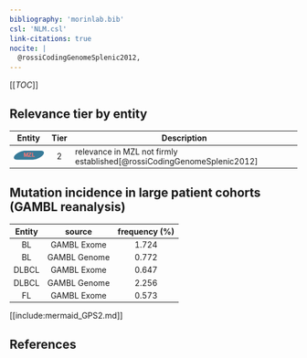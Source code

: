 ```yaml
---
bibliography: 'morinlab.bib'
csl: 'NLM.csl'
link-citations: true
nocite: |
  @rossiCodingGenomeSplenic2012, 
---
```


[[_TOC_]]




## Relevance tier by entity

|Entity|Tier|Description|
|:------:|:----:|--------------------------------------|
|![MZL](images/icons/MZL_tier2.png)|2|relevance in MZL not firmly established[@rossiCodingGenomeSplenic2012]|


## Mutation incidence in large patient cohorts (GAMBL reanalysis)

|Entity|source |frequency (%)|
|:------:|:----:|:----:|
|BL|GAMBL Exome |1.724 |
|BL|GAMBL Genome |0.772 |
|DLBCL|GAMBL Exome |0.647 |
|DLBCL|GAMBL Genome |2.256 |
|FL|GAMBL Exome |0.573 |


[[include:mermaid_GPS2.md]]

## References


